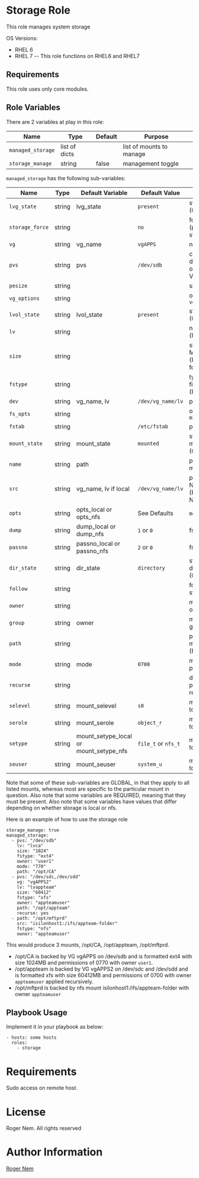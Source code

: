 Storage Role
=========

This role manages system storage

OS Versions:
- RHEL 6
- RHEL 7
-- This role functions on RHEL6 and RHEL7

Requirements
------------

This role uses only core modules.

Role Variables
--------------

There are 2 variables at play in this role:

Name               | Type           | Default | Purpose
-------------------|----------------|---------|-----------
`managed_storage`  | list of dicts  |         | list of mounts to manage
`storage_manage`   | string         | false   | management toggle

`managed_storage` has the following sub-variables:

Name            | Type   | Default Variable                        | Default Value       | Purpose
----------------|--------|-----------------------------------------|---------------------|--------------
`lvg_state`     | string | lvg_state                               | `present`           | status of VG (GLOBAL)
`storage_force` | string |                                         | `no`                | force status (protects the state)
`vg`            | string | vg_name                                 | `vgAPPS`            | name of VG
`pvs`           | string | pvs                                     | `/dev/sdb`          | comma delimited list of devices for VG
`pesize`        | string |                                         |                     | size of VG
`vg_options`    | string |                                         |                     | options for `vgcreate`
`lvol_state`    | string | lvol_state                              | `present`           | status of LV (GLOBAL)
`lv`            | string |                                         |                     | name of LV (REQUIRED)
`size`          | string |                                         |                     | size of LV in MB (REQUIRED for local)
`fstype`        | string |                                         |                     | type of filesystem (REQUIRED)
`dev`           | string | vg_name, lv                             | `/dev/vg_name/lv`   | path to LV
`fs_opts`       | string |                                         |                     | options for `mkfs`
`fstab`         | string |                                         | `/etc/fstab`        | path to fstab
`mount_state`   | string | mount_state                             | `mounted`           | status of mountpoint (GLOBAL)
`name`          | string | path                                    |                     | path of mountpoint
`src`           | string | vg_name, lv if local                    | `/dev/vg_name/lv`   | path to LV or NFS (REQUIRED if NFS)
`opts`          | string | opts_local or opts_nfs                  | See Defaults        | `mount` options
`dump`          | string | dump_local or dump_nfs                  | `1` or `0`          | fstab options
`passno`        | string | passno_local or passno_nfs              | `2` or `0`          | fstab options
`dir_state`     | string | dir_state                               | `directory`         | status of directory (GLOBAL)
`follow`        | string |                                         |                     | follow symlinks?
`owner`         | string |                                         |                     | mountpoint owner
`group`         | string | owner                                   |                     | mountpoint group
`path`          | string |                                         |                     | path to mountpoint (REQUIRED)
`mode`          | string | mode                                    | `0700`              | mountpoint permmissions
`recurse`       | string |                                         |                     | define permissions recursively?
`selevel`       | string | mount_selevel                           | `s0`                | management toggle
`serole`        | string | mount_serole                            | `object_r`          | management toggle
`setype`        | string | mount_setype_local or mount_setype_nfs  | `file_t` or `nfs_t` | management toggle
`seuser`        | string | mount_seuser                            | `system_u`          | management toggle

Note that some of these sub-variables are GLOBAL, in that they apply to all listed mounts, whereas most are specific
to the particular mount in question. Also note that some variables are REQUIRED, meaning that they must be present.
Also note that some variables have values that differ depending on whether storage is local or nfs.

Here is an example of how to use the storage role

```
storage_manage: true
managed_storage:
  - pvs: "/dev/sdb"
    lv: "lvca"
    size: "1024"
    fstype: "ext4"
    owner: "user1"
    mode: "770"
    path: "/opt/CA"
  - pvs: "/dev/sdc,/dev/sdd"
    vg: "vgAPPS2"
    lv: "lvappteam"
    size: "60412"
    fstype: "xfs"
    owner: "appteamuser"
    path: "/opt/appteam"
    recurse: yes
  - path: "/opt/mftprd"
    src: "isilonhost1:/ifs/appteam-folder"
    fstype: "nfs"
    owner: "appteamuser"
```

This would produce 3 mounts, /opt/CA, /opt/appteam, /opt/mftprd. 

- /opt/CA is backed by VG vgAPPS on /dev/sdb and is formatted ext4 with size 1024MB and permissions of 0770 with owner `user1`.
- /opt/appteam is backed by VG vgAPPS2 on /dev/sdc and /dev/sdd and is formatted xfs with size 60412MB and permissions of 0700 
with owner `appteamuser` applied recursively.
- /opt/mftprd is backed by nfs mount isilonhost1:/ifs/appteam-folder with owner `appteamuser`

Playbook Usage
----------------

Implement it in your playbook as below:

    - hosts: some hosts
      roles:
        - storage

# Requirements

Sudo access on remote host.

# License

Roger Nem. All rights reserved

# Author Information

[Roger Nem](https://www.linkedin.com/in/rogertn)